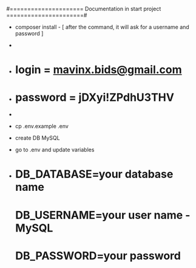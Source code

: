 
#===================== Documentation in start project ======================#

- composer install - [ after the command, it will ask for a username and password ]
-
-   # login = mavinx.bids@gmail.com   
-   # password = jDXyi!ZPdhU3THV 
-

- cp .env.example .env

- create DB MySQL

- go to .env and update variables 
- 
    # DB_DATABASE=your database name
    # DB_USERNAME=your user name - MySQL
    # DB_PASSWORD=your password
    

